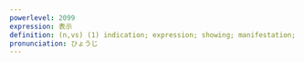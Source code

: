 ```yaml
---
powerlevel: 2099
expression: 表示
definition: (n,vs) (1) indication; expression; showing; manifestation; demonstration; (2) (comp) display; displaying; (3) (physics) representation; (4) (law) (copyright) attribution; (P)
pronunciation: ひょうじ
---
```

